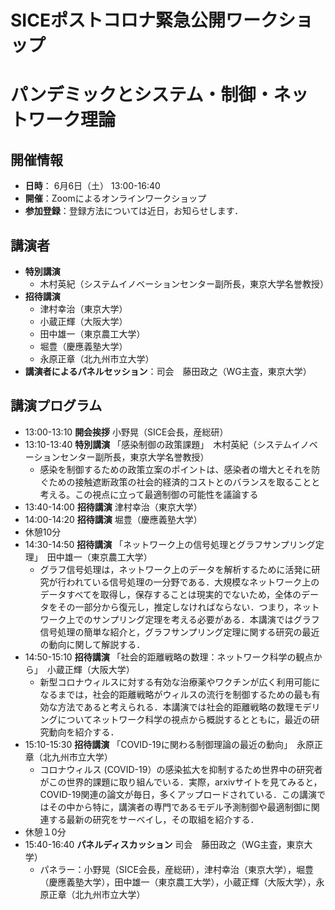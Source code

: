# SICEポストコロナ緊急公開ワークショップ  
# パンデミックとシステム・制御・ネットワーク理論  

## 開催情報  
- **日時**： 6月6日（土） 13:00-16:40  
- **開催**：Zoomによるオンラインワークショップ  
- **参加登録**：登録方法については近日，お知らせします．

## 講演者  
- **特別講演**
  - 木村英紀（システムイノベーションセンター副所長，東京大学名誉教授）
- **招待講演**
  - 津村幸治（東京大学）
  - 小蔵正輝（大阪大学）
  - 田中雄一（東京農工大学）
  - 堀豊（慶應義塾大学）
  - 永原正章（北九州市立大学）
- **講演者によるパネルセッション**：司会　藤田政之（WG主査，東京大学）

## 講演プログラム
- 13:00-13:10 **開会挨拶** 小野晃（SICE会長，産総研）  
- 13:10-13:40 **特別講演** 「感染制御の政策課題」　木村英紀（システムイノベーションセンター副所長，東京大学名誉教授）  
  - 感染を制御するための政策立案のポイントは、感染者の増大とそれを防ぐための接触遮断政策の社会的経済的コストとのバランスを取ることと考える。この視点に立って最適制御の可能性を議論する
- 13:40-14:00 **招待講演** 津村幸治（東京大学）
- 14:00-14:20 **招待講演** 堀豊（慶應義塾大学）
- 休憩10分
- 14:30-14:50 **招待講演** 「ネットワーク上の信号処理とグラフサンプリング定理」　田中雄一（東京農工大学）
  - グラフ信号処理は，ネットワーク上のデータを解析するために活発に研究が行われている信号処理の一分野である．大規模なネットワーク上のデータすべてを取得し，保存することは現実的でないため，全体のデータをその一部分から復元し，推定しなければならない．つまり，ネットワーク上でのサンプリング定理を考える必要がある．本講演ではグラフ信号処理の簡単な紹介と，グラフサンプリング定理に関する研究の最近の動向に関して解説する．
- 14:50-15:10 **招待講演** 「社会的距離戦略の数理：ネットワーク科学の観点から」　小蔵正輝（大阪大学）
  - 新型コロナウィルスに対する有効な治療薬やワクチンが広く利用可能になるまでは，社会的距離戦略がウィルスの流行を制御するための最も有効な方法であると考えられる．本講演では社会的距離戦略の数理モデリングについてネットワーク科学の視点から概説するとともに，最近の研究動向を紹介する．
- 15:10-15:30 **招待講演** 「COVID-19に関わる制御理論の最近の動向」　永原正章（北九州市立大学）
  - コロナウィルス (COVID-19）の感染拡大を抑制するため世界中の研究者がこの世界的課題に取り組んでいる．実際，arxivサイトを見てみると，COVID-19関連の論文が毎日，多くアップロードされている．この講演ではその中から特に，講演者の専門であるモデル予測制御や最適制御に関連する最新の研究をサーベイし，その取組を紹介する．
- 休憩１0分
- 15:40-16:40 **パネルディスカッション** 司会　藤田政之（WG主査，東京大学）
  - パネラー：小野晃（SICE会長，産総研），津村幸治（東京大学），堀豊（慶應義塾大学），田中雄一（東京農工大学），小蔵正輝（大阪大学），永原正章（北九州市立大学）

